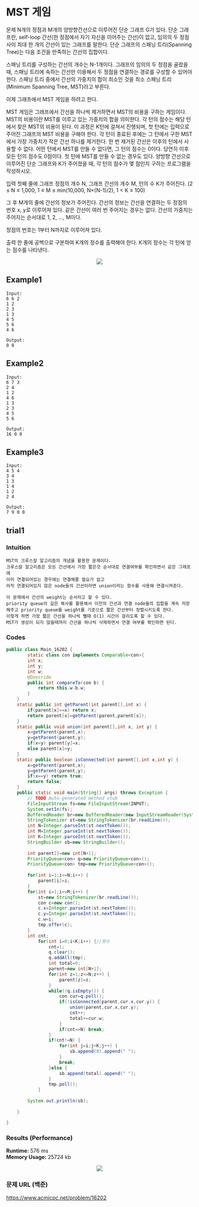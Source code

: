 # MST 게임

문제
N개의 정점과 M개의 양방향간선으로 이루어진 단순 그래프 G가 있다. 단순 그래프란, self-loop 간선(한 정점에서 자기 자신을 이어주는 간선)이 없고, 임의의 두 정점 사이 최대 한 개의 간선이 있는 그래프를 말한다. 단순 그래프의 스패닝 트리(Spanning Tree)는 다음 조건을 만족하는 간선의 집합이다.

스패닝 트리를 구성하는 간선의 개수는 N-1개이다.
그래프의 임의의 두 정점을 골랐을 때, 스패닝 트리에 속하는 간선만 이용해서 두 정점을 연결하는 경로를 구성할 수 있어야 한다.
스패닝 트리 중에서 간선의 가중치의 합이 최소인 것을 최소 스패닝 트리(Minimum Spanning Tree, MST)라고 부른다.

이제 그래프에서 MST 게임을 하려고 한다.

MST 게임은 그래프에서 간선을 하나씩 제거하면서 MST의 비용을 구하는 게임이다. MST의 비용이란 MST를 이루고 있는 가중치의 합을 의미한다. 각 턴의 점수는 해당 턴에서 찾은 MST의 비용이 된다. 
이 과정은 K턴에 걸쳐서 진행되며, 첫 턴에는 입력으로 주어진 그래프의 MST 비용을 구해야 한다.
각 턴이 종료된 후에는 그 턴에서 구한 MST에서 가장 가중치가 작은 간선 하나를 제거한다.
한 번 제거된 간선은 이후의 턴에서 사용할 수 없다.
어떤 턴에서 MST를 만들 수 없다면, 그 턴의 점수는 0이다. 당연히 이후 모든 턴의 점수도 0점이다. 첫 턴에 MST를 만들 수 없는 경우도 있다.
양방향 간선으로 이루어진 단순 그래프와 K가 주어졌을 때, 각 턴의 점수가 몇 점인지 구하는 프로그램을 작성하시오.

입력
첫째 줄에 그래프 정점의 개수 N, 그래프 간선의 개수 M, 턴의 수 K가 주어진다. (2 ≤ N ≤ 1,000, 1 ≤ M ≤ min(10,000, N×(N-1)/2), 1 < K ≤ 100)

그 후 M개의 줄에 간선의 정보가 주어진다. 간선의 정보는 간선을 연결하는 두 정점의 번호 x, y로 이루어져 있다. 같은 간선이 여러 번 주어지는 경우는 없다. 간선의 가중치는 주어지는 순서대로 1, 2, ..., M이다.

정점의 번호는 1부터 N까지로 이루어져 있다.

출력
한 줄에 공백으로 구분하여 K개의 정수를 출력해야 한다. K개의 정수는 각 턴에 얻는 점수를 나타낸다. 


<p align="center"> 
<img src="./capture2.JPG">
</p>

## Example1

```
Input: 
6 6 2
1 2
2 3
1 3
4 5
5 6
4 6

Output: 
0 0
```

## Example2

```
Input: 
6 7 3
2 4
1 2
4 6
1 3
2 3
4 5
5 6

Output: 
16 0 0
```

## Example3

```
Input: 
4 5 4
3 4
1 3
1 4
1 2
2 4

Output: 
7 9 0 0
```

## trial1
### Intuition
```
MST의 크루스칼 알고리즘의 개념을 활용한 문제이다.
크루스칼 알고리즘은 모든 간선에서 가장 짧은것 순서대로 연결여부를 확인하면서 같은 그래프에
이미 연결되어있는 경우에는 연결해줄 필요가 없고
아직 연결되어있지 않은 node들의 간선이라면 union이라는 함수를 사용해 연결시켜준다.

이 문제에서 간선의 weight는 순서라고 할 수 있다.
priority queue의 깊은 복사를 활용해서 이전의 간선과 연결 node들의 집합을 계속 저장해주고 priority queue를 weight를 기준으로 짧은 간선부터 정렬시키도록 한다.
이렇게 하면 가장 짧은 간선을 하나씩 뺄때 O(1) 시간이 걸리도록 할 수 있다.
MST가 생성이 되지 않을때까지 간선을 하나씩 삭제하면서 연결 여부를 확인하면 된다.
```
### Codes  
```java
public class Main_16202 {
        static class con implements Comparable<con>{
        int x;
        int y;
        int w;
        @Override
        public int compareTo(con b) {
            return this.w-b.w;
        }
    }
    static public int getParent(int parent[],int x) {
        if(parent[x]==x) return x;
        return parent[x]=getParent(parent,parent[x]);
    }
    static public void union(int parent[],int x, int y) {
        x=getParent(parent,x);
        y=getParent(parent,y);
        if(x<y) parent[y]=x;
        else parent[x]=y;
    }
    static public boolean isConnected(int parent[],int x,int y) {
        x=getParent(parent,x);
        y=getParent(parent,y);
        if(x==y) return true;
        return false;
    }
    public static void main(String[] args) throws Exception {
        // TODO Auto-generated method stub
        FileInputStream fs=new FileInputStream(INPUT);
        System.setIn(fs);
        BufferedReader br=new BufferedReader(new InputStreamReader(System.in));
        StringTokenizer st=new StringTokenizer(br.readLine());
        int N=Integer.parseInt(st.nextToken());
        int M=Integer.parseInt(st.nextToken());
        int K=Integer.parseInt(st.nextToken());
        StringBuilder sb=new StringBuilder();
        
        int parent[]=new int[N+1];
        PriorityQueue<con> q=new PriorityQueue<con>();
        PriorityQueue<con> tmp=new PriorityQueue<con>();
        
        for(int i=1;i<=N;i++) {
            parent[i]=i;
        }
        for(int i=1;i<=M;i++) {
            st=new StringTokenizer(br.readLine());
            con c=new con();
            c.x=Integer.parseInt(st.nextToken());
            c.y=Integer.parseInt(st.nextToken());
            c.w=i;
            tmp.offer(c);
        }
        int cnt;
            for(int i=0;i<K;i++) {//횟수
                cnt=1;
                q.clear();
                q.addAll(tmp);
                int total=0;
                parent=new int[N+1];
                for(int z=1;z<=N;z++) {
                    parent[z]=z;
                }
                while(!q.isEmpty()) {
                    con cur=q.poll();
                    if(!isConnected(parent,cur.x,cur.y)) {
                        union(parent,cur.x,cur.y);
                        cnt++;
                        total+=cur.w;
                    }
                    if(cnt==N) break;
                }
                if(cnt!=N) {
                    for(int j=i;j<K;j++) {
                        sb.append(0).append(" ");
                    }
                    break;
                }else {
                    sb.append(total).append(" ");
                }
                tmp.poll();
            }
        
        System.out.println(sb);
        
    }

}

```

### Results (Performance)  
**Runtime:** 576 ms   
**Memory Usage:**   25724 kb    

<p align="center"> 
<img src="./capture.JPG">
</p>


### 문제 URL (백준)  
https://www.acmicpc.net/problem/16202